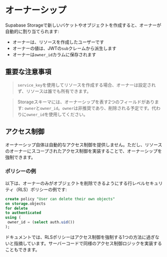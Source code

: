 # オーナーシップ

Supabase Storageで新しいバケットやオブジェクトを作成すると、オーナーが自動的に割り当てられます:

- オーナーは、リソースを作成したユーザーです
- オーナーの値は、JWTの`sub`クレームから派生します
- オーナーは`owner_id`カラムに保存されます

## 重要な注意事項

> `service_key`を使用してリソースを作成する場合、オーナーは設定されず、リソースは誰でも所有できます。

> Storageスキーマには、オーナーシップを表す2つのフィールドがあります: `owner`と`owner_id`。`owner`は非推奨であり、削除される予定です。代わりに`owner_id`を使用してください。

## アクセス制御

オーナーシップ自体は自動的なアクセス制御を提供しません。ただし、リソースのオーナーにスコープされたアクセス制御を実装することで、オーナーシップを強制できます。

### ポリシーの例

以下は、オーナーのみがオブジェクトを削除できるようにする行レベルセキュリティ（RLS）ポリシーの例です:

```sql
create policy "User can delete their own objects"
on storage.objects
for delete
to authenticated
using (
 owner_id = (select auth.uid())
);
```

ドキュメントでは、RLSポリシーはアクセス制御を強制する1つの方法に過ぎないと指摘しています。サーバーコードで同様のアクセス制御ロジックを実装することもできます。
